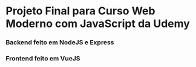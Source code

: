 # Projeto Final para Curso Web Moderno com JavaScript da Udemy

### Backend feito em NodeJS e Express
### Frontend feito em VueJS
